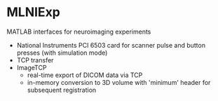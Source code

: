 # MLNIExp
MATLAB interfaces for neuroimaging experiments
 - National Instruments PCI 6503 card for scanner pulse and button presses (with simulation mode)
 - TCP transfer
 - ImageTCP
   - real-time export of DICOM data via TCP
   - in-memory conversion to 3D volume with 'minimum' header for subsequent registration
